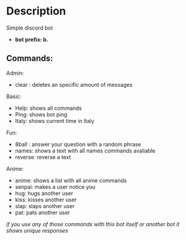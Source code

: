 # Description
Simple discord bot
 - **bot prefix: b.**

## Commands: 
Admin:
  - clear <quantity>: deletes an specific amount of messages
 
Basic:
  - Help: shows all commands
  - Ping: shows bot ping
  - Italy: shows current time in Italy
  
Fun:
  - 8ball <question>: answer your question with a random phrase
  - names: shows a text with all names commands avaliable
  - reverse: reverse a text
 
Anime:
  - anime: shows a list with all anime commands
  - senpai: makes a user notice you
  - hug: hugs another user
  - kiss: kisses another user
  - slap: slaps another user
  - pat: pats another user

  *if you use any of those commands with this bot itself or another bot it shows unique responses*
